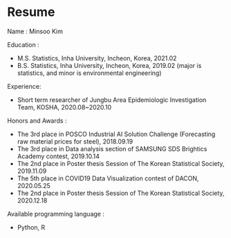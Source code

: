 # Resume

Name : Minsoo Kim

Education :

  - M.S. Statistics, Inha University, Incheon, Korea, 2021.02
  - B.S. Statistics, Inha University, Incheon, Korea, 2019.02
  (major is statistics, and minor is environmental engineering)


Experience:
  - Short term researcher of Jungbu Area Epidemiologic Investigation Team, KOSHA, 2020.08~2020.10

Honors and Awards :
  - The 3rd place in POSCO Industrial AI Solution Challenge (Forecasting raw material prices for steel), 2018.09.19
  - The 3rd place in Data analysis section of SAMSUNG SDS Brightics Academy contest, 2019.10.14
  - The 2nd place in Poster thesis Session of The Korean Statistical Society, 2019.11.09
  - The 5th place in COVID19 Data Visualization contest of DACON, 2020.05.25
  - The 2nd place in Poster thesis Session of The Korean Statistical Society, 2020.12.18
 
Available programming language :
  - Python, R
